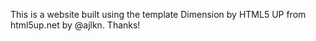 This is a website built using the template Dimension by HTML5 UP from html5up.net by @ajlkn. Thanks!
